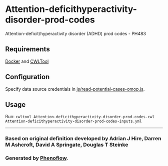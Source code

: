 # Attention-deficithyperactivity-disorder-prod-codes

Attention-deficit/hyperactivity disorder (ADHD) prod codes - PH483

## Requirements

[Docker](https://docs.docker.com/install/) and [CWLTool](https://github.com/common-workflow-language/cwltool#install)

## Configuration

Specify data source credentials in [js/read-potential-cases-omop.js](js/read-potential-cases-omop.js).

## Usage

Run: `cwltool Attention-deficithyperactivity-disorder-prod-codes.cwl Attention-deficithyperactivity-disorder-prod-codes-inputs.yml`

***

### Based on original definition developed by Adrian J Hire, Darren M Ashcroft, David A Springate, Douglas T Steinke
### Generated by [Phenoflow](https://kclhi.org/phenoflow).
